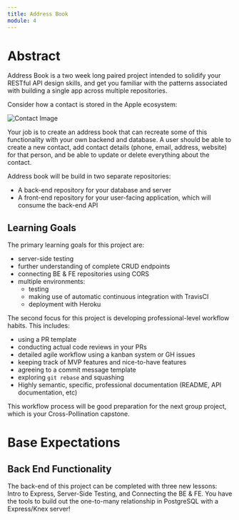 ```yaml
---
title: Address Book
module: 4
---
```


# Abstract

Address Book is a two week long paired project intended to solidify your RESTful
API design skills, and get you familiar with the patterns associated with
building a single app across multiple repositories.

Consider how a contact is stored in the Apple ecosystem:

![Contact
Image](https://img.gadgethacks.com/img/57/10/63648585470394/0/apple-pay-cash-101-make-person-person-payments-via-imessage.w1456.jpg)

Your job is to create an address book that can recreate some of this
functionality with your own backend and database. A user should be able to
create a new contact, add contact details (phone, email, address, website) for
that person, and be able to update or delete everything about the contact.

Address book will be build in two separate repositories:
- A back-end repository for your database and server
- A front-end repository for your user-facing application, which will consume
  the back-end API

## Learning Goals

The primary learning goals for this project are:

- server-side testing
- further understanding of complete CRUD endpoints
- connecting BE & FE repositories using CORS
- multiple environments: 
    - testing 
    - making use of automatic continuous integration with TravisCI
    - deployment with Heroku

The second focus for this project is developing professional-level workflow habits. This includes:

- using a PR template
- conducting actual code reviews in your PRs
- detailed agile workflow using a kanban system or GH issues
- keeping track of MVP features and nice-to-have features
- agreeing to a commit message template
- exploring `git rebase` and squashing
- Highly semantic, specific, professional documentation (README, API documentation, etc)

This workflow process will be good preparation for the next group project, which is your Cross-Pollination capstone.

# Base Expectations

## Back End Functionality 

The back-end of this project can be completed with three new lessons: Intro to
Express, Server-Side Testing, and Connecting the BE & FE. You have the tools to
build out the one-to-many relationship in PostgreSQL with a Express/Knex server!
